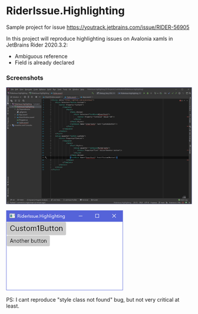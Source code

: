 # RiderIssue.Highlighting
Sample project for issue https://youtrack.jetbrains.com/issue/RIDER-56905

In this project will reproduce highlighting issues on Avalonia xamls in JetBrains Rider 2020.3.2:
- Ambiguous reference
- Field is already declared

### Screenshots
![](Screenshots/1.png)

![](Screenshots/2.png)

PS: I cant reproduce "style class not found" bug, but not very critical at least.